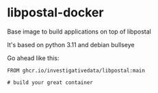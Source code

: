 # libpostal-docker

Base image to build applications on top of libpostal

It's based on python 3.11 and debian bullseye

Go ahead like this:

```
FROM ghcr.io/investigativedata/libpostal:main

# build your great container
```
